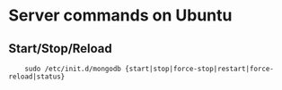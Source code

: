 # Server commands on Ubuntu

## Start/Stop/Reload

```
    sudo /etc/init.d/mongodb {start|stop|force-stop|restart|force-reload|status}
```

